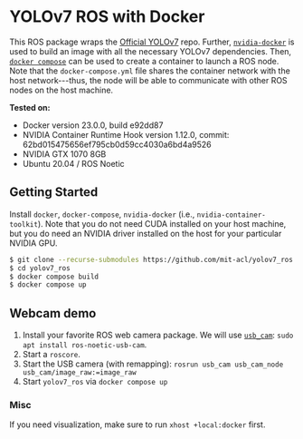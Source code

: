 YOLOv7 ROS with Docker
======================

This ROS package wraps the [Official YOLOv7](https://github.com/WongKinYiu/yolov7) repo. Further, [`nvidia-docker`](https://github.com/NVIDIA/nvidia-docker) is used to build an image with all the necessary YOLOv7 dependencies. Then, [`docker compose`](https://docs.docker.com/compose/install/) can be used to create a container to launch a ROS node. Note that the `docker-compose.yml` file shares the container network with the host network---thus, the node will be able to communicate with other ROS nodes on the host machine.

**Tested on:**
- Docker version 23.0.0, build e92dd87
- NVIDIA Container Runtime Hook version 1.12.0, commit: 62bd015475656ef795cb0d59cc4030a6bd4a9526
- NVIDIA GTX 1070 8GB
- Ubuntu 20.04 / ROS Noetic

## Getting Started

Install `docker`, `docker-compose`, `nvidia-docker` (i.e., `nvidia-container-toolkit`). Note that you do not need CUDA installed on your host machine, but you do need an NVIDIA driver installed on the host for your particular NVIDIA GPU.


```bash
$ git clone --recurse-submodules https://github.com/mit-acl/yolov7_ros # get YOLOv7 submodule
$ cd yolov7_ros
$ docker compose build
$ docker compose up
```

## Webcam demo

1. Install your favorite ROS web camera package. We will use [`usb_cam`](http://wiki.ros.org/usb_cam): `sudo apt install ros-noetic-usb-cam`.
2. Start a `roscore`.
3. Start the USB camera (with remapping): `rosrun usb_cam usb_cam_node usb_cam/image_raw:=image_raw`
4. Start `yolov7_ros` via `docker compose up`

### Misc

If you need visualization, make sure to run `xhost +local:docker` first.